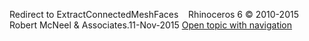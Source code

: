 ---
---

Redirect to ExtractConnectedMeshFaces&#160;
&#160;
Rhinoceros 6 © 2010-2015 Robert McNeel &amp; Associates.11-Nov-2015
 [Open topic with navigation](extractconnectedmeshfaces.html) 

